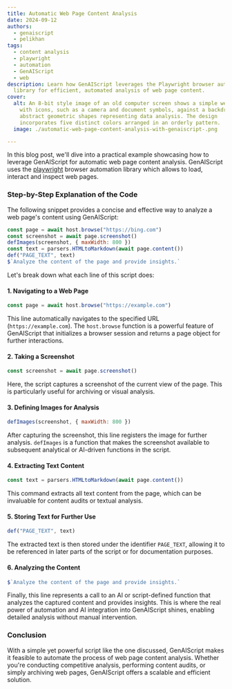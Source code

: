 ```yaml
---
title: Automatic Web Page Content Analysis
date: 2024-09-12
authors:
  - genaiscript
  - pelikhan
tags:
  - content analysis
  - playwright
  - automation
  - GenAIScript
  - web
description: Learn how GenAIScript leverages the Playwright browser automation
  library for efficient, automated analysis of web page content.
cover:
  alt: An 8-bit style image of an old computer screen shows a simple web browser
    with icons, such as a camera and document symbols, against a backdrop of
    abstract geometric shapes representing data analysis. The design
    incorporates five distinct colors arranged in an orderly pattern.
  image: ./automatic-web-page-content-analysis-with-genaiscript-.png

---
```


In this blog post, we'll dive into a practical example showcasing how to leverage GenAIScript for automatic web page content analysis. GenAIScript uses the [playwright](https://playwright.dev/) browser automation library which allows to load, interact and inspect web pages.

### Step-by-Step Explanation of the Code

The following snippet provides a concise and effective way to analyze a web page's content using GenAIScript:

```javascript
const page = await host.browse("https://bing.com")
const screenshot = await page.screenshot()
defImages(screenshot, { maxWidth: 800 })
const text = parsers.HTMLtoMarkdown(await page.content())
def("PAGE_TEXT", text)
$`Analyze the content of the page and provide insights.`
```

Let's break down what each line of this script does:

#### 1. Navigating to a Web Page

```javascript
const page = await host.browse("https://example.com")
```

This line automatically navigates to the specified URL (`https://example.com`). The `host.browse` function is a powerful feature of GenAIScript that initializes a browser session and returns a page object for further interactions.

#### 2. Taking a Screenshot

```javascript
const screenshot = await page.screenshot()
```

Here, the script captures a screenshot of the current view of the page. This is particularly useful for archiving or visual analysis.

#### 3. Defining Images for Analysis

```javascript
defImages(screenshot, { maxWidth: 800 })
```

After capturing the screenshot, this line registers the image for further analysis. `defImages` is a function that makes the screenshot available to subsequent analytical or AI-driven functions in the script.

#### 4. Extracting Text Content

```javascript
const text = parsers.HTMLtoMarkdown(await page.content())
```

This command extracts all text content from the page, which can be invaluable for content audits or textual analysis.

#### 5. Storing Text for Further Use

```javascript
def("PAGE_TEXT", text)
```

The extracted text is then stored under the identifier `PAGE_TEXT`, allowing it to be referenced in later parts of the script or for documentation purposes.

#### 6. Analyzing the Content

```javascript
$`Analyze the content of the page and provide insights.`
```

Finally, this line represents a call to an AI or script-defined function that analyzes the captured content and provides insights. This is where the real power of automation and AI integration into GenAIScript shines, enabling detailed analysis without manual intervention.

### Conclusion

With a simple yet powerful script like the one discussed, GenAIScript makes it feasible to automate the process of web page content analysis. Whether you're conducting competitive analysis, performing content audits, or simply archiving web pages, GenAIScript offers a scalable and efficient solution.
